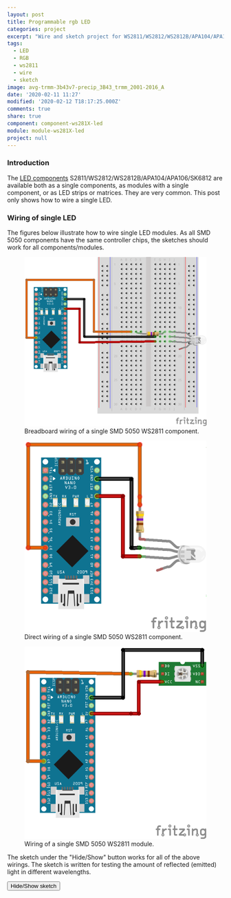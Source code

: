 ```yaml
---
layout: post
title: Programmable rgb LED
categories: project
excerpt: "Wire and sketch project for WS2811/WS2812/WS2812B/APA104/APA106/SK6812 5050 programmable rgb LED"
tags:
  - LED
  - RGB
  - ws2811
  - wire
  - sketch
image: avg-trmm-3b43v7-precip_3B43_trmm_2001-2016_A
date: '2020-02-11 11:27'
modified: '2020-02-12 T18:17:25.000Z'
comments: true
share: true
component: component-ws281X-led
module: module-ws281X-led
project: null
---
```

<script src="https://karttur.github.io/common/assets/js/karttur/togglediv.js"></script>
### Introduction

The [LED components](../../component/component-ws281X-led) S2811/WS2812/WS2812B/APA104/APA106/SK6812 are available both as a single components, as modules with a single component, or as LED strips or matrices. They are very common. This post only shows how to wire a single LED.

### Wiring of single LED

 The figures below illustrate how to wire single LED modules. As all SMD 5050 components have the same controller chips, the sketches should work for all components/modules.

<figure>
<img src="../../images/nano-ws2811-rgbled-single-5mm_bb.png">
<figcaption> Breadboard wiring of a single SMD 5050 WS2811 component. </figcaption>
</figure>

<figure>
<img src="../../images/nano-ws2811-rgbled-single-5mm-breadfree_bb.png">
<figcaption> Direct wiring of a single SMD 5050 WS2811 component. </figcaption>
</figure>

<figure>
<img src="../../images/nano-ws2811led-5050-single_bb.png">
<figcaption> Wiring of a single SMD 5050 WS2811 module. </figcaption>
</figure>


The sketch under the "Hide/Show" button works for all of the above wirings. The sketch is written for testing the amount of reflected (emitted) light in different wavelengths.

<button id= "toggleFastLED" onclick="hiddencode('FastLED')">Hide/Show sketch</button>

<div id="FastLED" style="display:none">
{% capture text-capture %}
{% raw %}
```
// Code for controlling single WS2812 LED, looping brightness for red, green, blue, yellow and white light
// Written By Thomas Gumbricht, Karttur AB

#include "FastLED.h"

#define DATA_PIN 7
#define LED_TYPE WS2812
#define COLOR_ORDER RGB
#define NUM_LEDS 1
#define BRIGHTNESS 120

CRGB leds[NUM_LEDS];

void setup() {
  Serial.begin(9600);
  delay(1000); // initial delay is recommended
  FastLED.addLeds<LED_TYPE,DATA_PIN,COLOR_ORDER>(leds, NUM_LEDS).setCorrection(TypicalLEDStrip); // initializes LED strip
  FastLED.setBrightness(BRIGHTNESS);// global brightness
}

void loop() {

    // Loop red exponential brightness
  Serial.println();
  for (int x = 32; x <= 256; x = x * 2) {
    Serial.print("Red:"); Serial.println(x-1);
    FastLED.setBrightness(x-1);
    //leds[0] = CRGB::Red;
    leds[0] = CRGB( 255, 0, 0);
    FastLED.show();
    delay(500);
    leds[0] = CRGB::Black;
    FastLED.show();
    delay(100);
  }

  // Loop green exponential brightness
  Serial.println();
  for (int x = 32; x <= 256; x = x * 2) {
    Serial.print("Green:"); Serial.println(x-1);
    FastLED.setBrightness(x-1);
    //leds[0] = CRGB::Green;
    leds[0] = CRGB( 0, 255, 0);
    FastLED.show();
    delay(500);
    leds[0] = CRGB::Black;
    FastLED.show();
    delay(100);
  }

  // Loop blue exponential brightness
  Serial.println();
  for (int x = 32; x <= 256; x = x * 2) {
    Serial.print("Blue:"); Serial.println(x-1);
    FastLED.setBrightness(x-1);
    //leds[0] = CRGB::Blue;
    leds[0] = CRGB( 0, 0, 255);
    FastLED.show();
    delay(500);
    leds[0] = CRGB::Black;
    FastLED.show();
    delay(100);
  }

  // Loop yellow exponential brightness
  Serial.println();
  for (int x = 32; x <= 256; x = x * 2) {
    Serial.print("Yellow:"); Serial.println(x-1);
    FastLED.setBrightness(x-1);
    //leds[0] = CRGB::Yellow;
    leds[0] = CRGB( 255, 255, 0 );
    FastLED.show();
    delay(500);
    leds[0] = CRGB::Black;
    FastLED.show();
    delay(100);
  }

  // Loop white expontential brightness
  Serial.println();
  for (int x = 32; x <= 256; x = x * 2) {
    Serial.print("White:"); Serial.println(x-1);
    FastLED.setBrightness(x-1);
    //leds[0] = CRGB::White;
    leds[0] = CRGB( 255, 255, 255 );
    FastLED.show();
    delay(500);
    leds[0] = CRGB::Black;
    FastLED.show();
    delay(100);
  }

}
```
{% endraw %}
{% endcapture %}
{% include widgets/toggle-code.html  toggle-text=text-capture  %}
</div>
